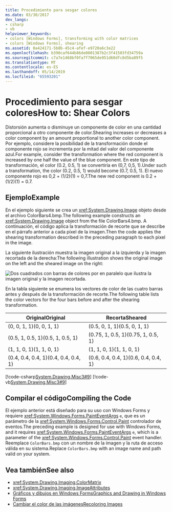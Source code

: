 ```yaml
---
title: Procedimiento para sesgar colores
ms.date: 03/30/2017
dev_langs:
- csharp
- vb
helpviewer_keywords:
- colors [Windows Forms], transforming with color matrices
- colors [Windows Forms], shearing
ms.assetid: 0a424171-5b8b-45c4-afef-e9720a6c3e22
ms.openlocfilehash: b390caf644b86de0001387b2c3f41503fd34759a
ms.sourcegitcommit: c7a7e1468bf0fa7f7065de951d60dfc8d5ba89f5
ms.translationtype: MT
ms.contentlocale: es-ES
ms.lasthandoff: 05/14/2019
ms.locfileid: "65593201"
---
```

# <a name="how-to-shear-colors"></a><span data-ttu-id="c7a7f-102">Procedimiento para sesgar colores</span><span class="sxs-lookup"><span data-stu-id="c7a7f-102">How to: Shear Colors</span></span>
<span data-ttu-id="c7a7f-103">Distorsión aumenta o disminuye un componente de color en una cantidad proporcional a otro componente de color.</span><span class="sxs-lookup"><span data-stu-id="c7a7f-103">Shearing increases or decreases a color component by an amount proportional to another color component.</span></span> <span data-ttu-id="c7a7f-104">Por ejemplo, considere la posibilidad de la transformación donde el componente rojo se incrementa por la mitad del valor del componente azul.</span><span class="sxs-lookup"><span data-stu-id="c7a7f-104">For example, consider the transformation where the red component is increased by one half the value of the blue component.</span></span> <span data-ttu-id="c7a7f-105">En este tipo de transformación, el color (0.2, 0.5, 1) se convertiría en (0,7, 0,5, 1).</span><span class="sxs-lookup"><span data-stu-id="c7a7f-105">Under such a transformation, the color (0.2, 0.5, 1) would become (0.7, 0.5, 1).</span></span> <span data-ttu-id="c7a7f-106">El nuevo componente rojo es 0,2 + (1/2)(1) = 0,7.</span><span class="sxs-lookup"><span data-stu-id="c7a7f-106">The new red component is 0.2 + (1/2)(1) = 0.7.</span></span>  
  
## <a name="example"></a><span data-ttu-id="c7a7f-107">Ejemplo</span><span class="sxs-lookup"><span data-stu-id="c7a7f-107">Example</span></span>  
 <span data-ttu-id="c7a7f-108">En el ejemplo siguiente se crea un <xref:System.Drawing.Image> objeto desde el archivo ColorBars4.bmp.</span><span class="sxs-lookup"><span data-stu-id="c7a7f-108">The following example constructs an <xref:System.Drawing.Image> object from the file ColorBars4.bmp.</span></span> <span data-ttu-id="c7a7f-109">A continuación, el código aplica la transformación de recorte que se describe en el párrafo anterior a cada píxel de la imagen.</span><span class="sxs-lookup"><span data-stu-id="c7a7f-109">Then the code applies the shearing transformation described in the preceding paragraph to each pixel in the image.</span></span>  
  
 <span data-ttu-id="c7a7f-110">La siguiente ilustración muestra la imagen original a la izquierda y la imagen recortada de la derecha:</span><span class="sxs-lookup"><span data-stu-id="c7a7f-110">The following illustration shows the original image on the left and the sheared image on the right:</span></span> 
  
 ![Dos cuadrados con barras de colores por en paralelo que ilustra la imagen original y la imagen recortada.](./media/how-to-shear-colors/original-image-sheared-image.png)  
  
 <span data-ttu-id="c7a7f-112">En la tabla siguiente se enumera los vectores de color de las cuatro barras antes y después de la transformación de recorte.</span><span class="sxs-lookup"><span data-stu-id="c7a7f-112">The following table lists the color vectors for the four bars before and after the shearing transformation.</span></span>  
  
|<span data-ttu-id="c7a7f-113">Original</span><span class="sxs-lookup"><span data-stu-id="c7a7f-113">Original</span></span>|<span data-ttu-id="c7a7f-114">Recorta</span><span class="sxs-lookup"><span data-stu-id="c7a7f-114">Sheared</span></span>|  
|--------------|-------------|  
|<span data-ttu-id="c7a7f-115">(0, 0, 1, 1)</span><span class="sxs-lookup"><span data-stu-id="c7a7f-115">(0, 0, 1, 1)</span></span>|<span data-ttu-id="c7a7f-116">(0.5, 0, 1, 1)</span><span class="sxs-lookup"><span data-stu-id="c7a7f-116">(0.5, 0, 1, 1)</span></span>|  
|<span data-ttu-id="c7a7f-117">(0.5, 1, 0.5, 1)</span><span class="sxs-lookup"><span data-stu-id="c7a7f-117">(0.5, 1, 0.5, 1)</span></span>|<span data-ttu-id="c7a7f-118">(0.75, 1, 0.5, 1)</span><span class="sxs-lookup"><span data-stu-id="c7a7f-118">(0.75, 1, 0.5, 1)</span></span>|  
|<span data-ttu-id="c7a7f-119">(1, 1, 0, 1)</span><span class="sxs-lookup"><span data-stu-id="c7a7f-119">(1, 1, 0, 1)</span></span>|<span data-ttu-id="c7a7f-120">(1, 1, 0, 1)</span><span class="sxs-lookup"><span data-stu-id="c7a7f-120">(1, 1, 0, 1)</span></span>|  
|<span data-ttu-id="c7a7f-121">(0.4, 0.4, 0.4, 1)</span><span class="sxs-lookup"><span data-stu-id="c7a7f-121">(0.4, 0.4, 0.4, 1)</span></span>|<span data-ttu-id="c7a7f-122">(0.6, 0.4, 0.4, 1)</span><span class="sxs-lookup"><span data-stu-id="c7a7f-122">(0.6, 0.4, 0.4, 1)</span></span>|  
  
 [!code-csharp[System.Drawing.Misc3#9](~/samples/snippets/csharp/VS_Snippets_Winforms/System.Drawing.Misc3/CS/Form1.cs#9)]
 [!code-vb[System.Drawing.Misc3#9](~/samples/snippets/visualbasic/VS_Snippets_Winforms/System.Drawing.Misc3/VB/Form1.vb#9)]  
  
## <a name="compiling-the-code"></a><span data-ttu-id="c7a7f-123">Compilar el código</span><span class="sxs-lookup"><span data-stu-id="c7a7f-123">Compiling the Code</span></span>  
 <span data-ttu-id="c7a7f-124">El ejemplo anterior está diseñado para su uso con Windows Forms y requiere <xref:System.Windows.Forms.PaintEventArgs> `e`, que es un parámetro de la <xref:System.Windows.Forms.Control.Paint> controlador de eventos.</span><span class="sxs-lookup"><span data-stu-id="c7a7f-124">The preceding example is designed for use with Windows Forms, and it requires <xref:System.Windows.Forms.PaintEventArgs> `e`, which is a parameter of the <xref:System.Windows.Forms.Control.Paint> event handler.</span></span> <span data-ttu-id="c7a7f-125">Reemplace `ColorBars.bmp` con un nombre de la imagen y la ruta de acceso válida en su sistema.</span><span class="sxs-lookup"><span data-stu-id="c7a7f-125">Replace `ColorBars.bmp` with an image name and path valid on your system.</span></span>  
  
## <a name="see-also"></a><span data-ttu-id="c7a7f-126">Vea también</span><span class="sxs-lookup"><span data-stu-id="c7a7f-126">See also</span></span>

- <xref:System.Drawing.Imaging.ColorMatrix>
- <xref:System.Drawing.Imaging.ImageAttributes>
- [<span data-ttu-id="c7a7f-127">Gráficos y dibujos en Windows Forms</span><span class="sxs-lookup"><span data-stu-id="c7a7f-127">Graphics and Drawing in Windows Forms</span></span>](graphics-and-drawing-in-windows-forms.md)
- [<span data-ttu-id="c7a7f-128">Cambiar el color de las imágenes</span><span class="sxs-lookup"><span data-stu-id="c7a7f-128">Recoloring Images</span></span>](recoloring-images.md)
